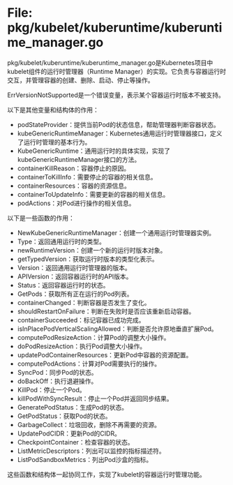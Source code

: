 # File: pkg/kubelet/kuberuntime/kuberuntime_manager.go

pkg/kubelet/kuberuntime/kuberuntime_manager.go是Kubernetes项目中kubelet组件的运行时管理器（Runtime Manager）的实现。它负责与容器运行时交互，并管理容器的创建、删除、启动、停止等操作。

ErrVersionNotSupported是一个错误变量，表示某个容器运行时版本不被支持。

以下是其他变量和结构体的作用：

- podStateProvider：提供当前Pod的状态信息，帮助管理器判断容器状态。
- kubeGenericRuntimeManager：Kubernetes通用运行时管理器接口，定义了运行时管理的基本行为。
- KubeGenericRuntime：通用运行时的具体实现，实现了kubeGenericRuntimeManager接口的方法。
- containerKillReason：容器停止的原因。
- containerToKillInfo：需要停止的容器的相关信息。
- containerResources：容器的资源信息。
- containerToUpdateInfo：需要更新的容器的相关信息。
- podActions：对Pod进行操作的相关信息。

以下是一些函数的作用：

- NewKubeGenericRuntimeManager：创建一个通用运行时管理器实例。
- Type：返回通用运行时的类型。
- newRuntimeVersion：创建一个新的运行时版本对象。
- getTypedVersion：获取运行时版本的类型化表示。
- Version：返回通用运行时管理器的版本。
- APIVersion：返回容器运行时的API版本。
- Status：返回容器运行时的状态。
- GetPods：获取所有正在运行的Pod列表。
- containerChanged：判断容器是否发生了变化。
- shouldRestartOnFailure：判断在失败时是否应该重新启动容器。
- containerSucceeded：标记容器已成功完成。
- isInPlacePodVerticalScalingAllowed：判断是否允许原地垂直扩展Pod。
- computePodResizeAction：计算Pod的调整大小操作。
- doPodResizeAction：执行Pod调整大小操作。
- updatePodContainerResources：更新Pod中容器的资源配置。
- computePodActions：计算对Pod需要执行的操作。
- SyncPod：同步Pod的状态。
- doBackOff：执行退避操作。
- KillPod：停止一个Pod。
- killPodWithSyncResult：停止一个Pod并返回同步结果。
- GeneratePodStatus：生成Pod的状态。
- GetPodStatus：获取Pod的状态。
- GarbageCollect：垃圾回收，删除不再需要的资源。
- UpdatePodCIDR：更新Pod的CIDR。
- CheckpointContainer：检查容器的状态。
- ListMetricDescriptors：列出可以监控的指标描述符。
- ListPodSandboxMetrics：列出Pod沙盒的指标。

这些函数和结构体一起协同工作，实现了kubelet的容器运行时管理功能。

